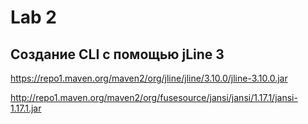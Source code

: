 # Lab 2
## Создание CLI с помощью jLine 3


https://repo1.maven.org/maven2/org/jline/jline/3.10.0/jline-3.10.0.jar

http://repo1.maven.org/maven2/org/fusesource/jansi/jansi/1.17.1/jansi-1.17.1.jar
